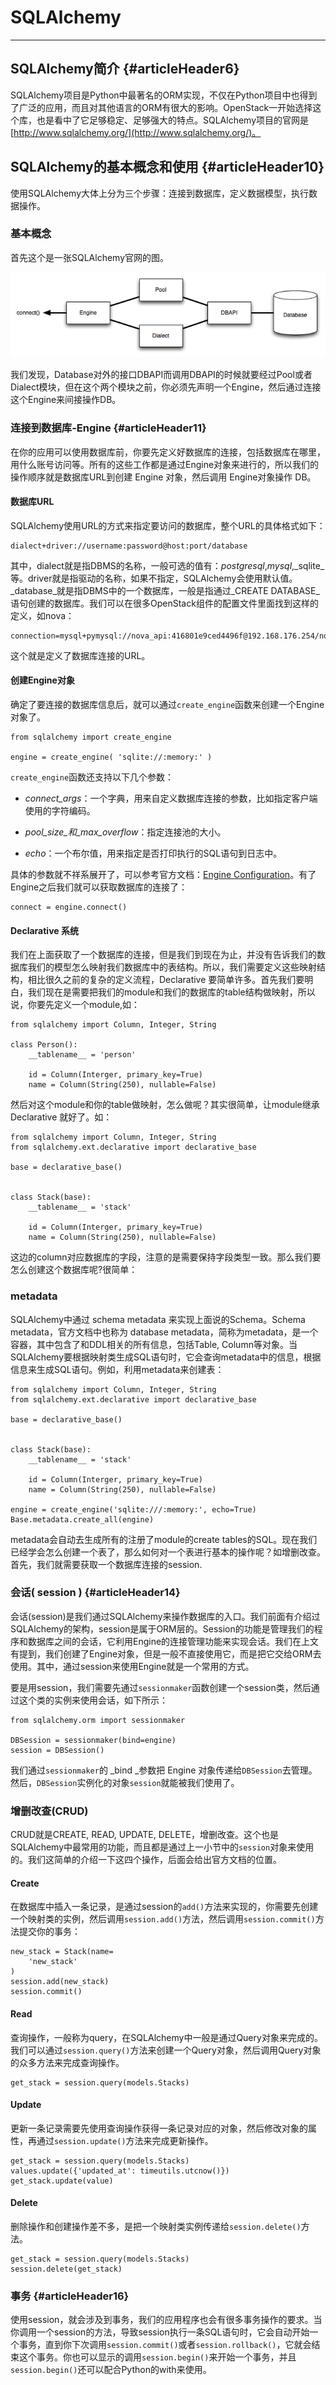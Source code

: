 # SQLAlchemy

---

## SQLAlchemy简介 {#articleHeader6}

SQLAlchemy项目是Python中最著名的ORM实现，不仅在Python项目中也得到了广泛的应用，而且对其他语言的ORM有很大的影响。OpenStack一开始选择这个库，也是看中了它足够稳定、足够强大的特点。SQLAlchemy项目的官网是 [http://www.sqlalchemy.org/](http://www.sqlalchemy.org/)。

## SQLAlchemy的基本概念和使用 {#articleHeader10}

使用SQLAlchemy大体上分为三个步骤：连接到数据库，定义数据模型，执行数据操作。

### 基本概念

首先这个是一张SQLAlchemy官网的图。

![](/assets/import.png)

我们发现，Database对外的接口DBAPI而调用DBAPI的时候就要经过Pool或者Dialect模块，但在这个两个模块之前，你必须先声明一个Engine，然后通过连接这个Engine来间接操作DB。

### 连接到数据库-Engine {#articleHeader11}

在你的应用可以使用数据库前，你要先定义好数据库的连接，包括数据库在哪里，用什么账号访问等。所有的这些工作都是通过Engine对象来进行的，所以我们的操作顺序就是数据库URL到创建 Engine 对象，然后调用 Engine对象操作 DB。

#### 数据库URL

SQLAlchemy使用URL的方式来指定要访问的数据库，整个URL的具体格式如下：

```
dialect+driver://username:password@host:port/database
```

其中，dialect就是指DBMS的名称，一般可选的值有：_postgresql_,_mysql_,_sqlite_等。driver就是指驱动的名称，如果不指定，SQLAlchemy会使用默认值。_database_就是指DBMS中的一个数据库，一般是指通过_CREATE DATABASE_语句创建的数据库。我们可以在很多OpenStack组件的配置文件里面找到这样的定义，如nova：

```
connection=mysql+pymysql://nova_api:416801e9ced4496f@192.168.176.254/nova_api
```

这个就是定义了数据库连接的URL。

#### 创建Engine对象

确定了要连接的数据库信息后，就可以通过`create_engine`函数来创建一个Engine对象了。

```
from sqlalchemy import create_engine

engine = create_engine( 'sqlite://:memory:' )
```

`create_engine`函数还支持以下几个参数：

* _connect\_args_：一个字典，用来自定义数据库连接的参数，比如指定客户端使用的字符编码。

* _pool\_size_和_max\_overflow_：指定连接池的大小。

* _echo_：一个布尔值，用来指定是否打印执行的SQL语句到日志中。

具体的参数就不祥系展开了，可以参考官方文档：[Engine Configuration](http://docs.sqlalchemy.org/en/rel_1_0/core/engines.html)。有了Engine之后我们就可以获取数据库的连接了：

```
connect = engine.connect()
```

#### Declarative 系统

我们在上面获取了一个数据库的连接，但是我们到现在为止，并没有告诉我们的数据库我们的模型怎么映射我们数据库中的表结构。所以，我们需要定义这些映射结构，相比很久之前的复杂的定义流程，Declarative 要简单许多。首先我们要明白，我们现在是需要把我们的module和我们的数据库的table结构做映射，所以说，你要先定义一个module,如：

```
from sqlalchemy import Column, Integer, String

class Person():
    __tablename__ = 'person'

    id = Column(Interger, primary_key=True)
    name = Column(String(250), nullable=False)
```

然后对这个module和你的table做映射，怎么做呢？其实很简单，让module继承Declarative 就好了。如：

```
from sqlalchemy import Column, Integer, String
from sqlalchemy.ext.declarative import declarative_base

base = declarative_base()


class Stack(base):
    __tablename__ = 'stack'

    id = Column(Interger, primary_key=True)
    name = Column(String(250), nullable=False)
```

这边的column对应数据库的字段，注意的是需要保持字段类型一致。那么我们要怎么创建这个数据库呢?很简单：

### metadata

SQLAlchemy中通过 schema metadata 来实现上面说的Schema。Schema metadata，官方文档中也称为 database metadata，简称为metadata，是一个容器，其中包含了和DDL相关的所有信息，包括Table, Column等对象。当SQLAlchemy要根据映射类生成SQL语句时，它会查询metadata中的信息，根据信息来生成SQL语句。例如，利用metadata来创建表：

```
from sqlalchemy import Column, Integer, String
from sqlalchemy.ext.declarative import declarative_base

base = declarative_base()


class Stack(base):
    __tablename__ = 'stack'

    id = Column(Interger, primary_key=True)
    name = Column(String(250), nullable=False)

engine = create_engine('sqlite:///:memory:', echo=True)
Base.metadata.create_all(engine)
```

metadata会自动去生成所有的注册了module的create tables的SQL。现在我们已经学会怎么创建一个表了，那么如何对一个表进行基本的操作呢？如增删改查。首先，我们就需要获取一个数据库连接的session.

### 会话\( session \) {#articleHeader14}

会话\(session\)是我们通过SQLAlchemy来操作数据库的入口。我们前面有介绍过SQLAlchemy的架构，session是属于ORM层的。Session的功能是管理我们的程序和数据库之间的会话，它利用Engine的连接管理功能来实现会话。我们在上文有提到，我们创建了Engine对象，但是一般不直接使用它，而是把它交给ORM去使用。其中，通过session来使用Engine就是一个常用的方式。

要是用session，我们需要先通过`sessionmaker`函数创建一个session类，然后通过这个类的实例来使用会话，如下所示：

```
from sqlalchemy.orm import sessionmaker

DBSession = sessionmaker(bind=engine)
session = DBSession()
```

我们通过`sessionmaker`的 _bind _参数把 Engine 对象传递给`DBSession`去管理。然后，`DBSession`实例化的对象`session`就能被我们使用了。

### 增删改查\(CRUD\)

CRUD就是CREATE, READ, UPDATE, DELETE，增删改查。这个也是SQLAlchemy中最常用的功能，而且都是通过上一小节中的`session`对象来使用的。我们这简单的介绍一下这四个操作，后面会给出官方文档的位置。

#### Create

在数据库中插入一条记录，是通过session的`add()`方法来实现的，你需要先创建一个映射类的实例，然后调用`session.add()`方法，然后调用`session.commit()`方法提交你的事务：

```
new_stack = Stack(name= 
    'new_stack'
)
session.add(new_stack)
session.commit()
```

#### Read

查询操作，一般称为query，在SQLAlchemy中一般是通过Query对象来完成的。我们可以通过`session.query()`方法来创建一个Query对象，然后调用Query对象的众多方法来完成查询操作。

```
get_stack = session.query(models.Stacks)
```

#### Update

更新一条记录需要先使用查询操作获得一条记录对应的对象，然后修改对象的属性，再通过`session.update()`方法来完成更新操作。

```
get_stack = session.query(models.Stacks)
values.update({'updated_at': timeutils.utcnow()})
get_stack.update(value)
```

#### Delete

删除操作和创建操作差不多，是把一个映射类实例传递给`session.delete()`方法。

```
get_stack = session.query(models.Stacks)
session.delete(get_stack)
```

### 事务 {#articleHeader16}

使用session，就会涉及到事务，我们的应用程序也会有很多事务操作的要求。当你调用一个session的方法，导致session执行一条SQL语句时，它会自动开始一个事务，直到你下次调用`session.commit()`或者`session.rollback()`，它就会结束这个事务。你也可以显示的调用`session.begin()`来开始一个事务，并且`session.begin()`还可以配合Python的with来使用。



